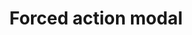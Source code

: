 ---
layout: pattern
categories: [patterns, modal]
title: Forced action modal
type: [detail-page]
permalink: /patterns/modal/modal-forced-action
overview: Lorem ipsum dolor sit amet, consectetur adipiscing elit, sed do eiusmod tempor incididunt ut labore et dolore magna aliqua. Interdum velit euismod in pellentesque. 
description: |
    
usa-link: "https://designsystem.digital.gov/components/modal/"
specification: |
modal-class:
### additional modal component style
modal: Open modal with forced action
modal-title: Your session will end soon
modal-description: You’ve been inactive for too long Please choose to stay signed in or sign out. Otherwise, you’ll be signed out automatically in 5 minutes.
modal-button: Yes, stay signed in
modal-link: Sign out

#spec:

### Paths to view design and code... 
## designimg: can be used to show an image of the design until a coded version can be created. The htmlpath & csspath should be located in the pattens folder. Read more about creating coded components in /docs/creating-patterns 
# designimg: 
htmlpath: patterns/modal/modal-forced-action.md
csspath: patterns/modal/index.scss
---